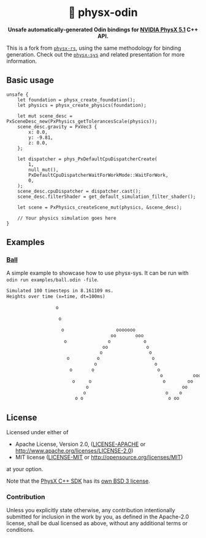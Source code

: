 <div align="center">

# 🎳 physx-odin

**Unsafe automatically-generated Odin bindings for [NVIDIA PhysX 5.1](https://github.com/NVIDIA-Omniverse/PhysX) C++ API.**

</div>

This is a fork from [`physx-rs`](https://github.com/EmbarkStudios/physx-rs), using the same methodology for binding
generation. Check out the [`physx-sys`](https://github.com/EmbarkStudios/physx-rs/tree/main/physx-sys) and related
presentation for more information.

## Basic usage

```odin
unsafe {
    let foundation = physx_create_foundation();
    let physics = physx_create_physics(foundation);

    let mut scene_desc = PxSceneDesc_new(PxPhysics_getTolerancesScale(physics));
    scene_desc.gravity = PxVec3 {
        x: 0.0,
        y: -9.81,
        z: 0.0,
    };

    let dispatcher = phys_PxDefaultCpuDispatcherCreate(
        1,
        null_mut(),
        PxDefaultCpuDispatcherWaitForWorkMode::WaitForWork,
        0,
    );
    scene_desc.cpuDispatcher = dispatcher.cast();
    scene_desc.filterShader = get_default_simulation_filter_shader();

    let scene = PxPhysics_createScene_mut(physics, &scene_desc);

    // Your physics simulation goes here
}
```

## Examples

### [Ball](examples/ball.rs)

A simple example to showcase how to use physx-sys. It can be run with `odin run examples/ball.odin -file`.

```txt
Simulated 100 timesteps in 8.161109 ms.
Heights over time (x=time, dt=100ms)

                  o

                   o

                    o                   ooooooo
                                      oo       ooo
                     o               o            o
                                   oo              o
                                  o                 o
                      o          o                   o
                                o                     o
                       o       o                       o
                                                        o           ooooooo
                        o     o                          o        oo       oo
                             o                                  oo           oo
                            o                             o    o               o    ooooooooo
                         o o                               o oo                 oooo         ooooooo
```

## License

Licensed under either of

* Apache License, Version 2.0, ([LICENSE-APACHE](LICENSE-APACHE) or <http://www.apache.org/licenses/LICENSE-2.0>)
* MIT license ([LICENSE-MIT](LICENSE-MIT) or <http://opensource.org/licenses/MIT>)

at your option.

Note that the [PhysX C++ SDK](https://github.com/NVIDIA-Omniverse/PhysX) has its [own BSD 3 license](LICENSE-BSD).

### Contribution

Unless you explicitly state otherwise, any contribution intentionally
submitted for inclusion in the work by you, as defined in the
Apache-2.0 license, shall be dual licensed as above, without any
additional terms or conditions.
